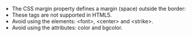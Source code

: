* The CSS margin property defines a margin (space) outside the border:
* These tags are not supported in HTML5.
* Avoid using the elements: \<font\>, \<center\> and \<strike\>.
* Avoid using the attributes: color and bgcolor.
